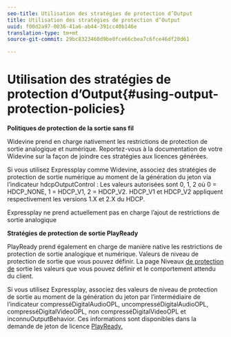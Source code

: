 ```yaml
---
seo-title: Utilisation des stratégies de protection d’Output
title: Utilisation des stratégies de protection d’Output
uuid: f00d2a97-0036-41a6-ab44-391cc40b146e
translation-type: tm+mt
source-git-commit: 29bc8323460d9be0fce66cbea7c6fce46df20d61

---
```



# Utilisation des stratégies de protection d’Output{#using-output-protection-policies}

**Politiques de protection de la sortie sans fil**

Widevine prend en charge nativement les restrictions de protection de sortie analogique et numérique. Reportez-vous à la documentation de votre Widevine sur la façon de joindre ces stratégies aux licences générées.

Si vous utilisez Expressplay comme Widevine, associez des stratégies de protection de sortie numérique au moment de la génération du jeton via l’indicateur hdcpOutputControl :
Les valeurs autorisées sont 0, 1, 2 où 0 = HDCP_NONE, 1 = HDCP_V1, 2 = HDCP_V2. HDCP_V1 et HDCP_V2 appliquent respectivement les versions 1.X et 2.X du HDCP.

Expressplay ne prend actuellement pas en charge l’ajout de restrictions de sortie analogique

**Stratégies de protection de sortie PlayReady**

PlayReady prend également en charge de manière native les restrictions de protection de sortie analogique et numérique. Valeurs de niveau de protection de sortie que vous pouvez définir. La page Niveaux [de protection de](https://msdn.microsoft.com/en-us/library/dn468831.aspx) sortie  les valeurs que vous pouvez définir et le comportement attendu du client.

Si vous utilisez Expressplay, associez des valeurs de niveau de protection de sortie au moment de la génération du jeton par l’intermédiaire de l’indicateur compresséDigitalAudioOPL, uncompresséDigitalAudioOPL, compresséDigitalVideoOPL, non compresséDigitalVideoOPL et inconnuOutputBehavior. Ces informations sont disponibles dans la demande de jeton de licence [PlayReady.](https://www.expressplay.com/developer/restapi/#playready-license-token-request)
